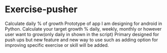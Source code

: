 # Exercise-pusher
Calculate daily % of growth
Prototype of app I am designing for android in Python. Calculate your target growth % daily, weekly, monthly or
however user want to grow(only daily in shown in the script)
Primary designed for push ups but new feature and new way to use such as adding option for improving specific
exercise or skill will be added.
